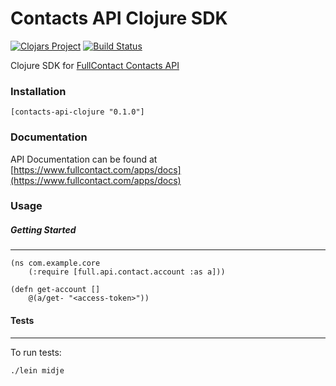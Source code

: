 # Contacts API Clojure SDK

[![Clojars Project](https://img.shields.io/clojars/v/fullcontact/contacts-api-clojure.svg)](https://clojars.org/fullcontact/contacts-api-clojure)
[![Build Status](https://travis-ci.org/fullcontact/contacts-api-clojure.svg?branch=master)](https://travis-ci.org/fullcontact/contacts-api-clojure)

Clojure SDK for [FullContact Contacts API](https://www.fullcontact.com/apps/docs)

### Installation

`[contacts-api-clojure "0.1.0"]`


### Documentation

API Documentation can be found at [https://www.fullcontact.com/apps/docs](https://www.fullcontact.com/apps/docs)

### Usage

##### Getting Started
---

```
(ns com.example.core
    (:require [full.api.contact.account :as a]))

(defn get-account []
    @(a/get- "<access-token>"))
```

#### Tests
---

To run tests:

`./lein midje`


